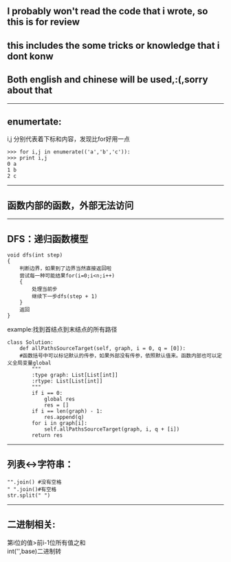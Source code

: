 ## I probably won't read the code that i wrote, so this is for review
## this includes the some tricks or knowledge that i dont konw  
## Both english and chinese will be used,:(,sorry about that
--------------------------------------------


## enumertate:  
i,j 分别代表着下标和内容，发现比for好用一点
```
>>> for i,j in enumerate(('a','b','c')):
>>> print i,j
0 a
1 b
2 c
```
---------------------  
## 函数内部的函数，外部无法访问  
--------------------
## DFS：递归函数模型  
```
void dfs(int step)
{
    判断边界，如果到了边界当然直接返回啦
    尝试每一种可能结果for(i=0;i<n;i++)
    {
        处理当前步
        继续下一步dfs(step + 1)
    }
    返回
}
```
example:找到首结点到末结点的所有路径    
```
class Solution:
    def allPathsSourceTarget(self, graph, i = 0, q = [0]):
    #函数括号中可以标记默认的传参，如果外部没有传参，依照默认值来。函数内部也可以定义全局变量global
        """
        :type graph: List[List[int]]
        :rtype: List[List[int]]
        """
        if i == 0: 
            global res
            res = []
        if i == len(graph) - 1: 
            res.append(q)
        for i in graph[i]: 
            self.allPathsSourceTarget(graph, i, q + [i])
        return res
```
--------------------
## 列表<->字符串：  
```
"".join() #没有空格  
" ".join()#有空格
str.split(" ")
```
-------------------
## 二进制相关:  
第i位的值>前i-1位所有值之和  
int('',base)二进制转